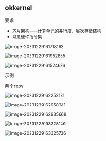 ## okkernel

要求

- 芯片架构——计算单元的并行度、层次存储结构
- 熟悉硬件指令集

 

![image-20231229161718162](C:\Users\carbi\AppData\Roaming\Typora\typora-user-images\image-20231229161718162.png) 

![image-20231229161952855](C:\Users\carbi\AppData\Roaming\Typora\typora-user-images\image-20231229161952855.png) 

![image-20231229161524676](C:\Users\carbi\AppData\Roaming\Typora\typora-user-images\image-20231229161524676.png) 

 

示例

两个copy

![image-20231229162252181](C:\Users\carbi\AppData\Roaming\Typora\typora-user-images\image-20231229162252181.png)

![image-20231229162958341](C:\Users\carbi\AppData\Roaming\Typora\typora-user-images\image-20231229162958341.png)

![image-20231229162935668](C:\Users\carbi\AppData\Roaming\Typora\typora-user-images\image-20231229162935668.png)

![image-20231229163228146](C:\Users\carbi\AppData\Roaming\Typora\typora-user-images\image-20231229163228146.png)

![image-20231229163325736](C:\Users\carbi\AppData\Roaming\Typora\typora-user-images\image-20231229163325736.png)